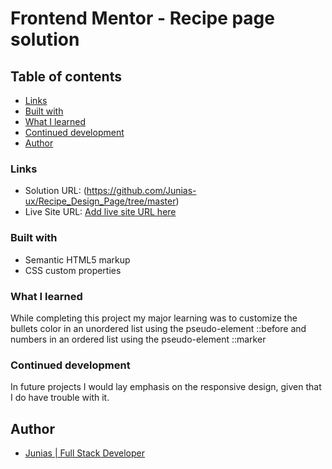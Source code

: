 # Frontend Mentor - Recipe page solution

## Table of contents
  - [Links](#links)
  - [Built with](#built-with)
  - [What I learned](#what-i-learned)
  - [Continued development](#continued-development)
- [Author](#author)



### Links

- Solution URL: (https://github.com/Junias-ux/Recipe_Design_Page/tree/master)
- Live Site URL: [Add live site URL here](https://your-live-site-url.com)

### Built with

- Semantic HTML5 markup
- CSS custom properties

### What I learned

While completing this project my major learning was to customize the bullets color in an unordered list using the pseudo-element ::before and numbers in an ordered list using the pseudo-element ::marker

### Continued development

In future projects I would lay emphasis on the responsive design, given that I do have trouble with it.

## Author

- [Junias | Full Stack Developer]()


